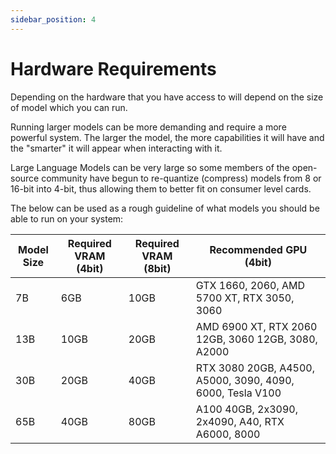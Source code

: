 ```yaml
---
sidebar_position: 4
---
```


# Hardware Requirements

Depending on the hardware that you have access to will depend on the size of model which you can run. 

Running larger models can be more demanding and require a more powerful system. The larger the model, the more capabilities it will have and the "smarter" it will appear when interacting with it.

Large Language Models can be very large so some members of the open-source community have begun to re-quantize (compress) models from 8 or 16-bit into 4-bit, thus allowing them to better fit on consumer level cards.

The below can be used as a rough guideline of what models you should be able to run on your system:

| Model Size | Required VRAM (4bit) | Required VRAM (8bit) | Recommended GPU (4bit) |
|---|---|---|---|
| 7B   | 6GB   | 10GB | GTX 1660, 2060, AMD 5700 XT, RTX 3050, 3060 |
| 13B  | 10GB  | 20GB | AMD 6900 XT, RTX 2060 12GB, 3060 12GB, 3080, A2000 |
| 30B  | 20GB  | 40GB | RTX 3080 20GB, A4500, A5000, 3090, 4090, 6000, Tesla V100 |
| 65B  | 40GB  | 80GB | A100 40GB, 2x3090, 2x4090, A40, RTX A6000, 8000 |